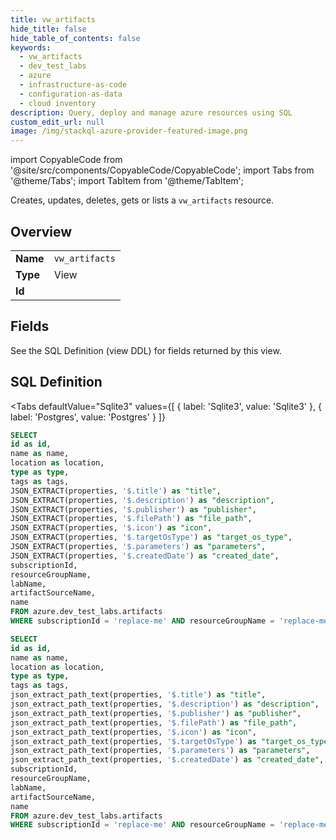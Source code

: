 ```yaml
--- 
title: vw_artifacts
hide_title: false
hide_table_of_contents: false
keywords:
  - vw_artifacts
  - dev_test_labs
  - azure
  - infrastructure-as-code
  - configuration-as-data
  - cloud inventory
description: Query, deploy and manage azure resources using SQL
custom_edit_url: null
image: /img/stackql-azure-provider-featured-image.png
---
```


import CopyableCode from '@site/src/components/CopyableCode/CopyableCode';
import Tabs from '@theme/Tabs';
import TabItem from '@theme/TabItem';

Creates, updates, deletes, gets or lists a <code>vw_artifacts</code> resource.

## Overview
<table><tbody>
<tr><td><b>Name</b></td><td><code>vw_artifacts</code></td></tr>
<tr><td><b>Type</b></td><td>View</td></tr>
<tr><td><b>Id</b></td><td><CopyableCode code="azure.dev_test_labs.vw_artifacts" /></td></tr>
</tbody></table>

## Fields

See the SQL Definition (view DDL) for fields returned by this view.

## SQL Definition

<Tabs
defaultValue="Sqlite3"
values={[
{ label: 'Sqlite3', value: 'Sqlite3' },
{ label: 'Postgres', value: 'Postgres' }
]}
>
<TabItem value="Sqlite3">

```sql
SELECT
id as id,
name as name,
location as location,
type as type,
tags as tags,
JSON_EXTRACT(properties, '$.title') as "title",
JSON_EXTRACT(properties, '$.description') as "description",
JSON_EXTRACT(properties, '$.publisher') as "publisher",
JSON_EXTRACT(properties, '$.filePath') as "file_path",
JSON_EXTRACT(properties, '$.icon') as "icon",
JSON_EXTRACT(properties, '$.targetOsType') as "target_os_type",
JSON_EXTRACT(properties, '$.parameters') as "parameters",
JSON_EXTRACT(properties, '$.createdDate') as "created_date",
subscriptionId,
resourceGroupName,
labName,
artifactSourceName,
name
FROM azure.dev_test_labs.artifacts
WHERE subscriptionId = 'replace-me' AND resourceGroupName = 'replace-me' AND labName = 'replace-me' AND artifactSourceName = 'replace-me';
```

</TabItem>
<TabItem value="Postgres">

```sql
SELECT
id as id,
name as name,
location as location,
type as type,
tags as tags,
json_extract_path_text(properties, '$.title') as "title",
json_extract_path_text(properties, '$.description') as "description",
json_extract_path_text(properties, '$.publisher') as "publisher",
json_extract_path_text(properties, '$.filePath') as "file_path",
json_extract_path_text(properties, '$.icon') as "icon",
json_extract_path_text(properties, '$.targetOsType') as "target_os_type",
json_extract_path_text(properties, '$.parameters') as "parameters",
json_extract_path_text(properties, '$.createdDate') as "created_date",
subscriptionId,
resourceGroupName,
labName,
artifactSourceName,
name
FROM azure.dev_test_labs.artifacts
WHERE subscriptionId = 'replace-me' AND resourceGroupName = 'replace-me' AND labName = 'replace-me' AND artifactSourceName = 'replace-me';
```

</TabItem>
</Tabs>
